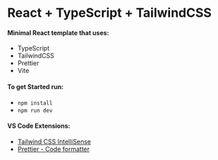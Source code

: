 # React + TypeScript + TailwindCSS

#### Minimal React template that uses:

-  TypeScript
-  TailwindCSS
-  Prettier
-  Vite

#### To get Started run:

-  `npm install`
-  `npm run dev`

#### VS Code Extensions:

-  [Tailwind CSS IntelliSense](https://marketplace.visualstudio.com/items?itemName=bradlc.vscode-tailwindcss)
-  [Prettier - Code formatter](https://marketplace.visualstudio.com/items?itemName=esbenp.prettier-vscode)
